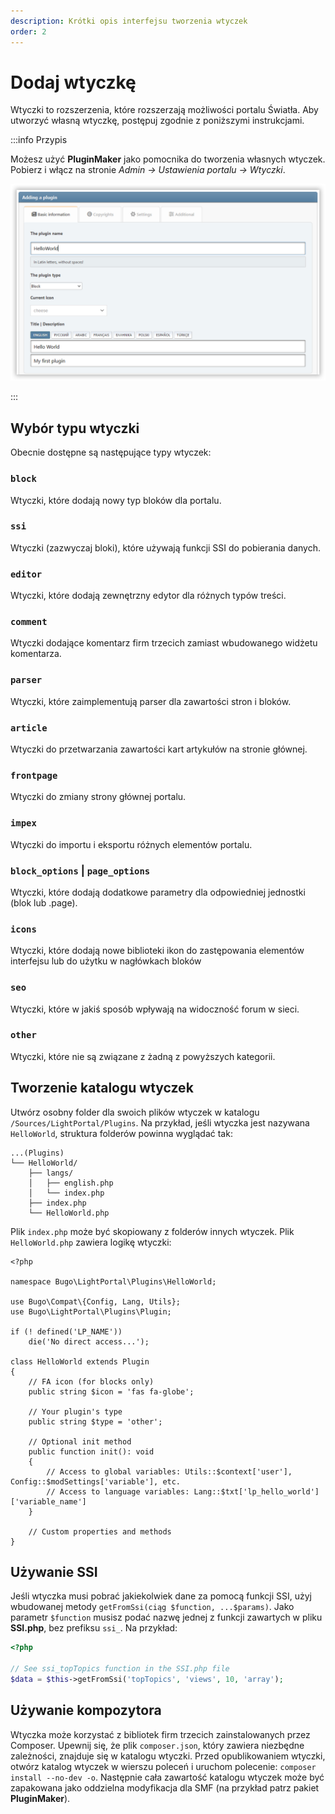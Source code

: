 ```yaml
---
description: Krótki opis interfejsu tworzenia wtyczek
order: 2
---
```


# Dodaj wtyczkę

Wtyczki to rozszerzenia, które rozszerzają możliwości portalu Światła. Aby utworzyć własną wtyczkę, postępuj zgodnie z poniższymi instrukcjami.

:::info Przypis

Możesz użyć **PluginMaker** jako pomocnika do tworzenia własnych wtyczek. Pobierz i włącz na stronie _Admin -> Ustawienia portalu -> Wtyczki_.

![Create a new plugin with PluginMaker](create_plugin.png)

:::

## Wybór typu wtyczki

Obecnie dostępne są następujące typy wtyczek:

### `block`

Wtyczki, które dodają nowy typ bloków dla portalu.

### `ssi`

Wtyczki (zazwyczaj bloki), które używają funkcji SSI do pobierania danych.

### `editor`

Wtyczki, które dodają zewnętrzny edytor dla różnych typów treści.

### `comment`

Wtyczki dodające komentarz firm trzecich zamiast wbudowanego widżetu komentarza.

### `parser`

Wtyczki, które zaimplementują parser dla zawartości stron i bloków.

### `article`

Wtyczki do przetwarzania zawartości kart artykułów na stronie głównej.

### `frontpage`

Wtyczki do zmiany strony głównej portalu.

### `impex`

Wtyczki do importu i eksportu różnych elementów portalu.

### `block_options` | `page_options`

Wtyczki, które dodają dodatkowe parametry dla odpowiedniej jednostki (blok lub .page).

### `icons`

Wtyczki, które dodają nowe biblioteki ikon do zastępowania elementów interfejsu lub do użytku w nagłówkach bloków

### `seo`

Wtyczki, które w jakiś sposób wpływają na widoczność forum w sieci.

### `other`

Wtyczki, które nie są związane z żadną z powyższych kategorii.

## Tworzenie katalogu wtyczek

Utwórz osobny folder dla swoich plików wtyczek w katalogu `/Sources/LightPortal/Plugins`. Na przykład, jeśli wtyczka jest nazywana `HelloWorld`, struktura folderów powinna wyglądać tak:

```
...(Plugins)
└── HelloWorld/
    ├── langs/
    │   ├── english.php
    │   └── index.php
    ├── index.php
    └── HelloWorld.php
```

Plik `index.php` może być skopiowany z folderów innych wtyczek. Plik `HelloWorld.php` zawiera logikę wtyczki:

```php:line-numbers
<?php

namespace Bugo\LightPortal\Plugins\HelloWorld;

use Bugo\Compat\{Config, Lang, Utils};
use Bugo\LightPortal\Plugins\Plugin;

if (! defined('LP_NAME'))
	die('No direct access...');

class HelloWorld extends Plugin
{
    // FA icon (for blocks only)
    public string $icon = 'fas fa-globe';

    // Your plugin's type
    public string $type = 'other';

    // Optional init method
    public function init(): void
    {
        // Access to global variables: Utils::$context['user'], Config::$modSettings['variable'], etc.
        // Access to language variables: Lang::$txt['lp_hello_world']['variable_name']
    }

    // Custom properties and methods
}

```

## Używanie SSI

Jeśli wtyczka musi pobrać jakiekolwiek dane za pomocą funkcji SSI, użyj wbudowanej metody `getFromSsi(ciąg $function, ...$params)`. Jako parametr `$function` musisz podać nazwę jednej z funkcji zawartych w pliku **SSI.php**, bez prefiksu `ssi_`. Na przykład:

```php
<?php

// See ssi_topTopics function in the SSI.php file
$data = $this->getFromSsi('topTopics', 'views', 10, 'array');
```

## Używanie kompozytora

Wtyczka może korzystać z bibliotek firm trzecich zainstalowanych przez Composer. Upewnij się, że plik `composer.json`, który zawiera niezbędne zależności, znajduje się w katalogu wtyczki. Przed opublikowaniem wtyczki, otwórz katalog wtyczek w wierszu poleceń i uruchom polecenie: `composer install --no-dev -o`. Następnie cała zawartość katalogu wtyczek może być zapakowana jako oddzielna modyfikacja dla SMF (na przykład patrz pakiet **PluginMaker**).
